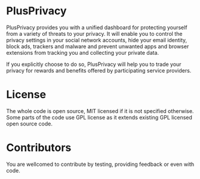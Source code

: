 # PlusPrivacy

PlusPrivacy provides you with a unified dashboard for protecting yourself from a variety of threats to your privacy. It will enable you to control the privacy settings in your social network accounts, hide your email identity, block ads, trackers and malware and prevent unwanted apps and browser extensions from tracking you and collecting your private data.

If you explicitly choose to do so, PlusPrivacy will help you to trade your privacy for rewards and benefits offered by participating service providers.


# License

The whole code is open source, MIT licensed if it is not specified otherwise. Some parts of the code use GPL license as it extends existing GPL licensed open source code.

# Contributors

  You are wellcomed to contribute by testing, providing feedback or even with code.

